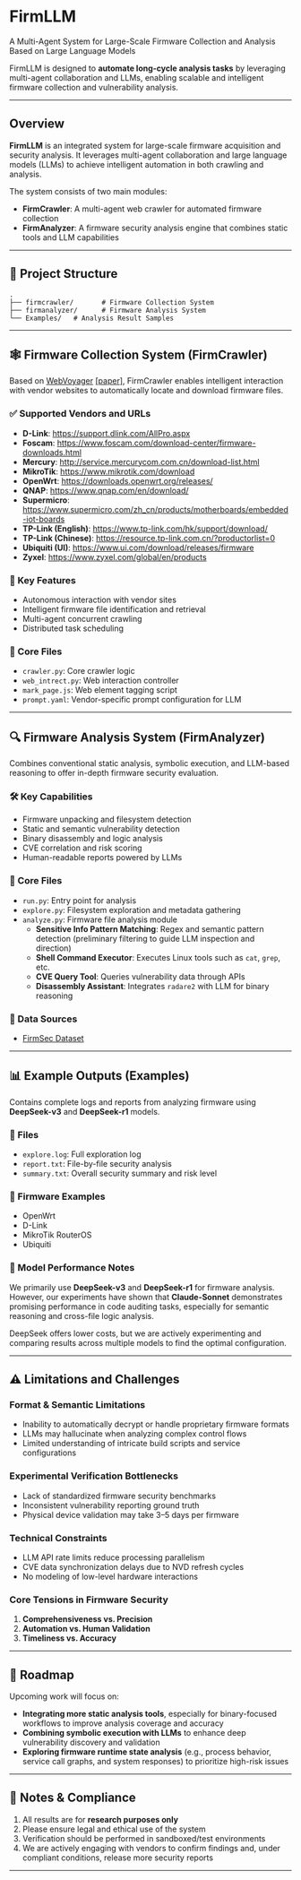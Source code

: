 # FirmLLM

A Multi-Agent System for Large-Scale Firmware Collection and Analysis Based on Large Language Models

FirmLLM is designed to **automate long-cycle analysis tasks** by leveraging multi-agent collaboration and LLMs, enabling scalable and intelligent firmware collection and vulnerability analysis.


---

## Overview

**FirmLLM** is an integrated system for large-scale firmware acquisition and security analysis. It leverages multi-agent collaboration and large language models (LLMs) to achieve intelligent automation in both crawling and analysis.

The system consists of two main modules:

- **FirmCrawler**: A multi-agent web crawler for automated firmware collection  
- **FirmAnalyzer**: A firmware security analysis engine that combines static tools and LLM capabilities

---

## 📁 Project Structure

```
.
├── firmcrawler/       # Firmware Collection System
├── firmanalyzer/      # Firmware Analysis System
└── Examples/   # Analysis Result Samples
```


---

## 🕸️ Firmware Collection System (FirmCrawler)

Based on [WebVoyager](https://langchain-ai.github.io/langgraph/tutorials/web-navigation/web_voyager/) [[paper]](https://arxiv.org/abs/2401.13919), FirmCrawler enables intelligent interaction with vendor websites to automatically locate and download firmware files.

### ✅ Supported Vendors and URLs

- **D-Link**: https://support.dlink.com/AllPro.aspx  
- **Foscam**: https://www.foscam.com/download-center/firmware-downloads.html  
- **Mercury**: http://service.mercurycom.com.cn/download-list.html  
- **MikroTik**: https://www.mikrotik.com/download  
- **OpenWrt**: https://downloads.openwrt.org/releases/  
- **QNAP**: https://www.qnap.com/en/download/  
- **Supermicro**: https://www.supermicro.com/zh_cn/products/motherboards/embedded-iot-boards  
- **TP-Link (English)**: https://www.tp-link.com/hk/support/download/  
- **TP-Link (Chinese)**: https://resource.tp-link.com.cn/?productorlist=0  
- **Ubiquiti (UI)**: https://www.ui.com/download/releases/firmware  
- **Zyxel**: https://www.zyxel.com/global/en/products  

### 🔧 Key Features

- Autonomous interaction with vendor sites  
- Intelligent firmware file identification and retrieval  
- Multi-agent concurrent crawling  
- Distributed task scheduling

### 📄 Core Files

- `crawler.py`: Core crawler logic  
- `web_intrect.py`: Web interaction controller  
- `mark_page.js`: Web element tagging script  
- `prompt.yaml`: Vendor-specific prompt configuration for LLM

---

## 🔍 Firmware Analysis System (FirmAnalyzer)

Combines conventional static analysis, symbolic execution, and LLM-based reasoning to offer in-depth firmware security evaluation.

### 🛠️ Key Capabilities

- Firmware unpacking and filesystem detection  
- Static and semantic vulnerability detection  
- Binary disassembly and logic analysis  
- CVE correlation and risk scoring  
- Human-readable reports powered by LLMs

### 📄 Core Files

- `run.py`: Entry point for analysis  
- `explore.py`: Filesystem exploration and metadata gathering  
- `analyze.py`: Firmware file analysis module  
  - **Sensitive Info Pattern Matching**: Regex and semantic pattern detection (preliminary filtering to guide LLM inspection and direction)  
  - **Shell Command Executor**: Executes Linux tools such as `cat`, `grep`, etc.  
  - **CVE Query Tool**: Queries vulnerability data through APIs  
  - **Disassembly Assistant**: Integrates `radare2` with LLM for binary reasoning

### 🔌 Data Sources

- [FirmSec Dataset](https://github.com/NESA-Lab/FirmSecDataset)

---

## 📊 Example Outputs (Examples)

Contains complete logs and reports from analyzing firmware using **DeepSeek-v3** and **DeepSeek-r1** models.

### 📝 Files

- `explore.log`: Full exploration log  
- `report.txt`: File-by-file security analysis  
- `summary.txt`: Overall security summary and risk level

### 🧪 Firmware Examples

- OpenWrt  
- D-Link  
- MikroTik RouterOS  
- Ubiquiti  

### 🤖 Model Performance Notes

We primarily use **DeepSeek-v3** and **DeepSeek-r1** for firmware analysis.  
However, our experiments have shown that **Claude-Sonnet** demonstrates promising performance in code auditing tasks, especially for semantic reasoning and cross-file logic analysis.

DeepSeek offers lower costs, but we are actively experimenting and comparing results across multiple models to find the optimal configuration.

---

## ⚠️ Limitations and Challenges

### Format & Semantic Limitations

- Inability to automatically decrypt or handle proprietary firmware formats  
- LLMs may hallucinate when analyzing complex control flows  
- Limited understanding of intricate build scripts and service configurations

### Experimental Verification Bottlenecks

- Lack of standardized firmware security benchmarks  
- Inconsistent vulnerability reporting ground truth  
- Physical device validation may take 3–5 days per firmware

### Technical Constraints

- LLM API rate limits reduce processing parallelism  
- CVE data synchronization delays due to NVD refresh cycles  
- No modeling of low-level hardware interactions

### Core Tensions in Firmware Security

1. **Comprehensiveness vs. Precision**  
2. **Automation vs. Human Validation**  
3. **Timeliness vs. Accuracy**

---

## 🚧 Roadmap

Upcoming work will focus on:

- **Integrating more static analysis tools**, especially for binary-focused workflows to improve analysis coverage and accuracy  
- **Combining symbolic execution with LLMs** to enhance deep vulnerability discovery and validation  
- **Exploring firmware runtime state analysis** (e.g., process behavior, service call graphs, and system responses) to prioritize high-risk issues

---

## 📌 Notes & Compliance

1. All results are for **research purposes only**  
2. Please ensure legal and ethical use of the system  
3. Verification should be performed in sandboxed/test environments  
4. We are actively engaging with vendors to confirm findings and, under compliant conditions, release more security reports

---
